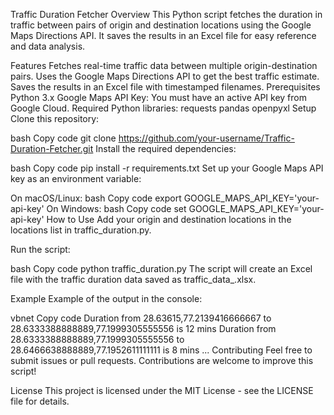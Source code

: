 Traffic Duration Fetcher
Overview
This Python script fetches the duration in traffic between pairs of origin and destination locations using the Google Maps Directions API. It saves the results in an Excel file for easy reference and data analysis.

Features
Fetches real-time traffic data between multiple origin-destination pairs.
Uses the Google Maps Directions API to get the best traffic estimate.
Saves the results in an Excel file with timestamped filenames.
Prerequisites
Python 3.x
Google Maps API Key: You must have an active API key from Google Cloud.
Required Python libraries:
requests
pandas
openpyxl
Setup
Clone this repository:

bash
Copy code
git clone https://github.com/your-username/Traffic-Duration-Fetcher.git
Install the required dependencies:

bash
Copy code
pip install -r requirements.txt
Set up your Google Maps API key as an environment variable:

On macOS/Linux:
bash
Copy code
export GOOGLE_MAPS_API_KEY='your-api-key'
On Windows:
bash
Copy code
set GOOGLE_MAPS_API_KEY='your-api-key'
How to Use
Add your origin and destination locations in the locations list in traffic_duration.py.

Run the script:

bash
Copy code
python traffic_duration.py
The script will create an Excel file with the traffic duration data saved as traffic_data_<timestamp>.xlsx.

Example
Example of the output in the console:

vbnet
Copy code
Duration from 28.63615,77.2139416666667 to 28.6333388888889,77.1999305555556 is 12 mins
Duration from 28.6333388888889,77.1999305555556 to 28.6466638888889,77.1952611111111 is 8 mins
...
Contributing
Feel free to submit issues or pull requests. Contributions are welcome to improve this script!

License
This project is licensed under the MIT License - see the LICENSE file for details.
